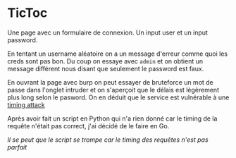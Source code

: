# TicToc

Une page avec un formulaire de connexion.
Un input user et un input password.

En tentant un username aléatoire on a un message d'erreur comme quoi les creds sont pas bon.
Du coup on essaye avec `admin` et on obtient un message différent nous disant que seulement le password est faux.

En ouvrant la page avec burp on peut essayer de bruteforce un mot de passe dans l'onglet intruder et on s'aperçoit que le délais est légèrement plus long selon le pasword.
On en déduit que le service est vulnérable à une [timing attack](https://fr.m.wikipedia.org/wiki/Attaque_temporelle)

Après avoir fait un script en Python qui n'a rien donné car le timing de la requête n'était pas correct, j'ai décidé de le faire en Go.

*Il se peut que le script se trompe car le timing des requêtes n'est pas parfait*
